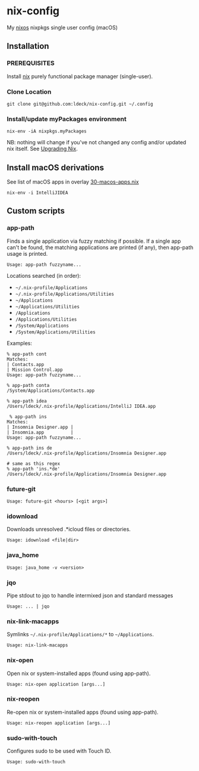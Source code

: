 # nix-config #

My [nixos](https://nixos.org) nixpkgs single user config (macOS)


## Installation ##

### PREREQUISITES ###

Install [nix](https://nixos.org/nix/) purely functional package manager (single-user).

### Clone Location ###

``` shell
git clone git@github.com:ldeck/nix-config.git ~/.config
```

### Install/update myPackages environment ###

``` shell
nix-env -iA nixpkgs.myPackages
```

NB: nothing will change if you've not changed any config and/or updated nix itself. See [Upgrading Nix](https://nixos.org/manual/nix/unstable/installation/upgrading.html).


## Install macOS derivations ##

See list of macOS apps in overlay [30-macos-apps.nix](nixpkgs/overlays/30-macos-apps.nix)

``` shell
nix-env -i IntelliJIDEA
```

## Custom scripts ##

### app-path ###

Finds a single application via fuzzy matching if possible.
If a single app can't be found, the matching applications are printed (if any), then app-path usage is printed.

    Usage: app-path fuzzyname...

Locations searched (in order):
  * `~/.nix-profile/Applications`
  * `~/.nix-profile/Applications/Utilities`
  * `~/Applications`
  * `~/Applications/Utilities`
  * `/Applications`
  * `/Applications/Utilities`
  * `/System/Applications`
  * `/System/Applications/Utilities`

Examples:

    % app-path cont
    Matches:
    | Contacts.app
    | Mission Control.app
    Usage: app-path fuzzyname...

    % app-path conta
    /System/Applications/Contacts.app

    % app-path idea
    /Users/ldeck/.nix-profile/Applications/IntelliJ IDEA.app

     % app-path ins
    Matches:
    | Insomnia Designer.app |
    | Insomnia.app          |
    Usage: app-path fuzzyname...

    % app-path ins de
    /Users/ldeck/.nix-profile/Applications/Insomnia Designer.app

    # same as this regex
    % app-path 'ins.*de'
    /Users/ldeck/.nix-profile/Applications/Insomnia Designer.app


### future-git ###

    Usage: future-git <hours> [<git args>]

### idownload ###

Downloads unresolved .*icloud files or directories.

    Usage: idownload <file|dir>

### java_home ###

    Usage: java_home -v <version>

### jqo ###

Pipe stdout to jqo to handle intermixed json and standard messages

    Usage: ... | jqo

### nix-link-macapps ###

Symlinks `~/.nix-profile/Applications/*` to `~/Applications`.

    Usage: nix-link-macapps

### nix-open ###

Open nix or system-installed apps (found using app-path).

    Usage: nix-open application [args...]

### nix-reopen ###

Re-open nix or system-installed apps (found using app-path).

    Usage: nix-reopen application [args...]

### sudo-with-touch ###

Configures sudo to be used with Touch ID.

    Usage: sudo-with-touch

